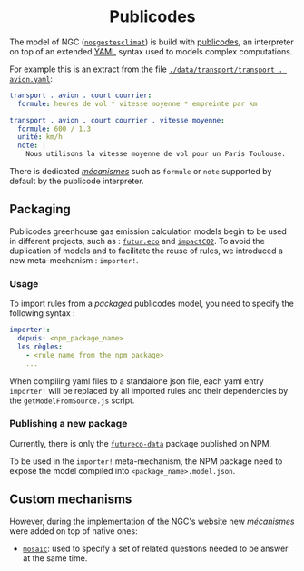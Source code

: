 <h1 align="center">Publicodes</h1>

The model of NGC
([`nosgestesclimat`](https://github.com/datagir/nosgestesclimat/tree/master/data))
is build with [publicodes](https://publi.codes/), an interpreter on top of an
extended [YAML](https://yaml.org/) syntax used to models complex computations.

For example this is an extract from the file [`./data/transport/transport . avion.yaml`](https://github.com/datagir/nosgestesclimat/blob/master/data/transport/transport%20.%20avion.yaml):

```yaml
transport . avion . court courrier:
  formule: heures de vol * vitesse moyenne * empreinte par km

transport . avion . court courrier . vitesse moyenne:
  formule: 600 / 1.3
  unité: km/h
  note: |
    Nous utilisons la vitesse moyenne de vol pour un Paris Toulouse.
```

There is dedicated [_mécanismes_](https://publi.codes/docs/m%C3%A9canismes)
such as `formule` or `note` supported by default by the publicode interpreter.

## Packaging

Publicodes greenhouse gas emission calculation models begin to be used in
different projects, such as :
[`futur.eco`](https://github.com/laem/futureco-data) and
[`impactCO2`](https://github.com/datagir/impactCO2).
To avoid the duplication of models and to facilitate the reuse of rules, we
introduced a new meta-mechanism : `importer!`.

### Usage

To import rules from a _packaged_ publicodes model, you need to specify the following syntax :

```yaml
importer!:
  depuis: <npm_package_name>
  les règles:
    - <rule_name_from_the_npm_package>
    ...
```

When compiling yaml files to a standalone json file, each yaml entry
`importer!` will be replaced by all imported rules and their dependencies by
the `getModelFromSource.js` script.

### Publishing a new package

Currently, there is only the
[`futureco-data`](https://www.npmjs.com/package/futureco-data) package
published on NPM.

To be used in the `importer!` meta-mechanism, the NPM package need to expose the
model compiled into `<package_name>.model.json`.

## Custom mechanisms

However, during the implementation of the NGC's website new _mécanismes_ were
added on top of native ones:

- [`mosaic`](https://github.com/datagir/nosgestesclimat-site/wiki/mosaic):
  used to specify a set of related questions needed to be answer at the same
  time.
